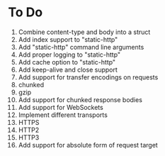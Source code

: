 # To Do
 1. Combine content-type and body into a struct
 2. Add index support to "static-http"
 3. Add "static-http" command line arguments
 4. Add proper logging to "static-http"
 5. Add cache option to "static-http"
 6. Add keep-alive and close support
 7. Add support for transfer encodings on requests
   1. chunked
   2. gzip
 8. Add support for chunked response bodies
 9. Add support for WebSockets
 10. Implement different transports
   1. HTTPS
   2. HTTP2
   3. HTTP3
 11. Add support for absolute form of request target